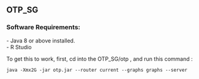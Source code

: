 <h2>OTP_SG</h2>

<h3>Software Requirements: </h3>
- Java 8 or above installed. </br>
- R Studio </br>

To get this to work, first, cd into the OTP_SG/otp , and run this command :

`java -Xmx2G -jar otp.jar --router current --graphs graphs --server`